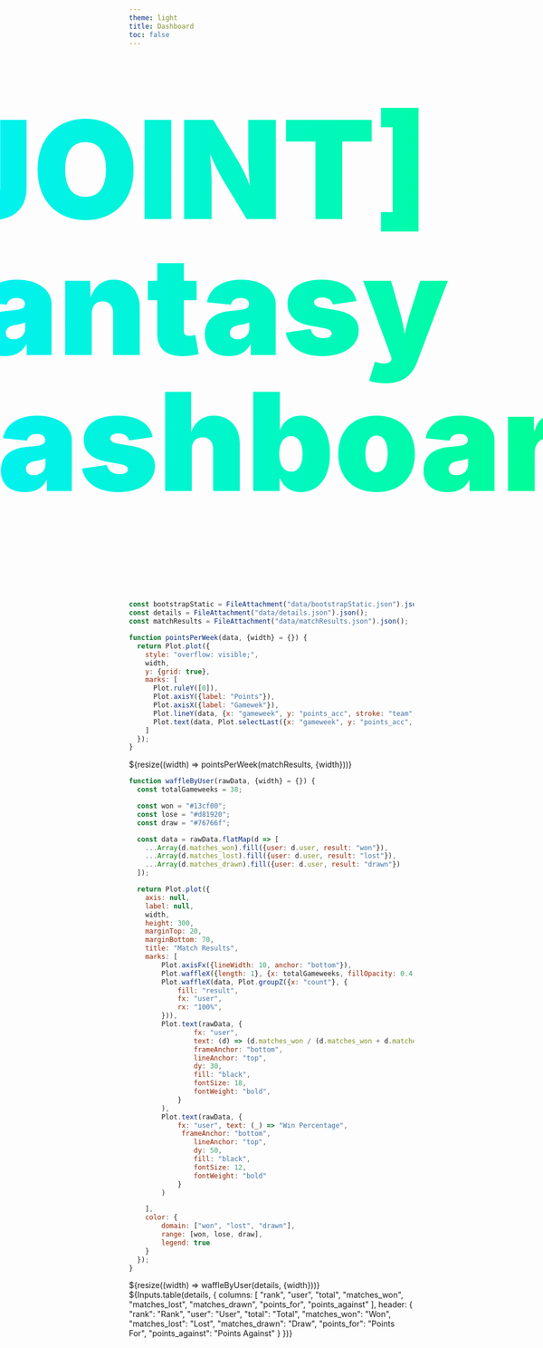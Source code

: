 ```yaml
---
theme: light
title: Dashboard
toc: false
---
```


<div class="hero">
  <h1>[JOINT] Fantasy Dashboard</h1>
</div>

```js
const bootstrapStatic = FileAttachment("data/bootstrapStatic.json").json();
const details = FileAttachment("data/details.json").json();
const matchResults = FileAttachment("data/matchResults.json").json();
```

```js
function pointsPerWeek(data, {width} = {}) {
  return Plot.plot({
    style: "overflow: visible;",
    width,
    y: {grid: true},
    marks: [
      Plot.ruleY([0]),
      Plot.axisY({label: "Points"}),
      Plot.axisX({label: "Gamewek"}),
      Plot.lineY(data, {x: "gameweek", y: "points_acc", stroke: "team", curve: "natural", marker: true, tip: true}),
      Plot.text(data, Plot.selectLast({x: "gameweek", y: "points_acc", z: "team", text: "team", textAnchor: "start", dx: 3}))
    ]
  });
}
```

<div class="grid grid-cols-1">
  <div class="card">
    ${resize((width) => pointsPerWeek(matchResults, {width}))}
  </div>
</div>

```js
function waffleByUser(rawData, {width} = {}) {
  const totalGameweeks = 38;

  const won = "#13cf00";
  const lose = "#d81920";
  const draw = "#76766f";

  const data = rawData.flatMap(d => [
    ...Array(d.matches_won).fill({user: d.user, result: "won"}),
    ...Array(d.matches_lost).fill({user: d.user, result: "lost"}),
    ...Array(d.matches_drawn).fill({user: d.user, result: "drawn"})
  ]);

  return Plot.plot({
    axis: null,
    label: null,
    width,
    height: 300,
    marginTop: 20,
    marginBottom: 70,
    title: "Match Results",
    marks: [
        Plot.axisFx({lineWidth: 10, anchor: "bottom"}),
        Plot.waffleX({length: 1}, {x: totalGameweeks, fillOpacity: 0.4, rx: "100%"}),
        Plot.waffleX(data, Plot.groupZ({x: "count"}, {
            fill: "result",
            fx: "user",
            rx: "100%",
        })),
        Plot.text(rawData, {
                fx: "user", 
                text: (d) => (d.matches_won / (d.matches_won + d.matches_lost + d.matches_drawn)).toLocaleString("en-US", {style: "percent"}), 
                frameAnchor: "bottom",
                lineAnchor: "top",
                dy: 30,
                fill: "black",
                fontSize: 18,
                fontWeight: "bold",
            }
        ),
        Plot.text(rawData, {
            fx: "user", text: (_) => "Win Percentage",
             frameAnchor: "bottom",
                lineAnchor: "top",
                dy: 50,
                fill: "black",
                fontSize: 12,
                fontWeight: "bold"
            }
        )

    ],
    color: {
        domain: ["won", "lost", "drawn"],
        range: [won, lose, draw],
        legend: true
    }
  });
}
```

<div class="grid grid-cols-1">
  <div class="card">
    ${resize((width) => waffleByUser(details, {width}))}
  </div>
</div>

<div class="card" style="padding: 0;">
  ${Inputs.table(details, {
    columns: [
        "rank",
        "user",
        "total",
        "matches_won",
        "matches_lost",
        "matches_drawn",
        "points_for",
        "points_against"
    ],
    header: {
        "rank": "Rank",
        "user": "User",
        "total": "Total",
        "matches_won": "Won",
        "matches_lost": "Lost",
        "matches_drawn": "Draw",
        "points_for": "Points For",
        "points_against": "Points Against"
    }
  })}
</div>

<style>

.hero {
  display: flex;
  flex-direction: column;
  align-items: center;
  font-family: var(--sans-serif);
  margin: 4rem 0 8rem;
  text-wrap: balance;
  text-align: left;
}

.hero h1 {
  margin: 1rem 0;
  padding: 1rem 0;
  max-width: none;
  font-size: 6vh !important;
  font-weight: 900;
  line-height: 1;
  background: linear-gradient(90deg, #02efff,  #00ff87);
  -webkit-background-clip: text;
  -webkit-text-fill-color: transparent;
  background-clip: text;
}

.hero h2 {
  margin: 0;
  max-width: 34em;
  font-size: 20px;
  font-style: initial;
  font-weight: 500;
  line-height: 1.5;
  color: var(--theme-foreground-muted);
}

@media (min-width: 640px) {
  .hero h1 {
    font-size: 90px;
  }
}

</style>
